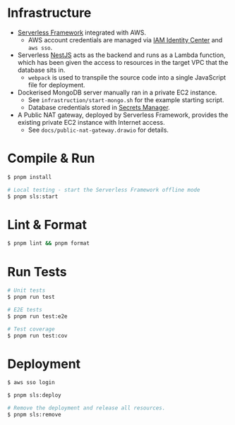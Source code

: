 # Infrastructure

- [Serverless Framework](https://www.serverless.com) integrated with AWS.
    - AWS account credentials are managed via [IAM Identity Center](https://aws.amazon.com/iam/identity-center) and
      `aws sso`.
- Serverless [NestJS](https://nestjs.com) acts as the backend and runs as a Lambda function, which has been given the
  access to resources in the target VPC that the database sits in.
    - `webpack` is used to transpile the source code into a single JavaScript file for deployment.
- Dockerised MongoDB server manually ran in a private EC2 instance.
    - See `infrastruction/start-mongo.sh` for the example starting script.
    - Database credentials stored in [Secrets Manager](https://aws.amazon.com/secrets-manager/).
- A Public NAT gateway, deployed by Serverless Framework, provides the existing private EC2 instance with Internet
  access.
    - See `docs/public-nat-gateway.drawio` for details.

# Compile & Run

```bash
$ pnpm install
```

```bash
# Local testing - start the Serverless Framework offline mode
$ pnpm sls:start
```

# Lint & Format

```bash
$ pnpm lint && pnpm format
```

# Run Tests

```bash
# Unit tests
$ pnpm run test
```

```bash
# E2E tests
$ pnpm run test:e2e
```

```bash
# Test coverage
$ pnpm run test:cov
```

# Deployment

```bash
$ aws sso login
```

```bash
$ pnpm sls:deploy
```

```bash
# Remove the deployment and release all resources.
$ pnpm sls:remove
```
